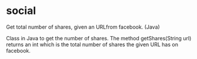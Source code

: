 # social
Get total number of shares, given an URLfrom facebook. (Java)

Class in Java to get the number of shares. The method getShares(String url) returns an int which is the total number of shares the given URL has on facebook.
